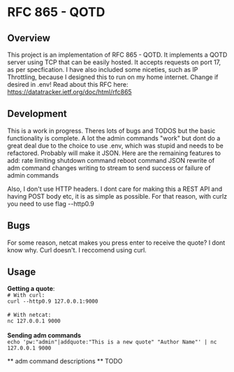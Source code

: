 # RFC 865 - QOTD

## Overview
This project is an implementation of RFC 865 - QOTD. It implements a QOTD server using TCP that can be easily hosted.
It accepts requests on port 17, as per specfication.
I have also included some niceties, such as IP Throttling, because I designed this to run on my home internet. Change if desired in .env!
Read about this RFC here: https://datatracker.ietf.org/doc/html/rfc865

## Development
This is a work in progress. Theres lots of bugs and TODOS but the basic functionality is complete.
A lot the admin commands "work" but dont do a great deal due to the choice to use .env, which was stupid and needs to be refactored. Probably will make it JSON.
Here are the remaining features to add:
rate limiting 
shutdown command
reboot command
JSON rewrite of adm command changes
writing to stream to send success or failure of admin commands

Also, I don't use HTTP headers. I dont care for making this a REST API and having POST body etc, it is as simple as possible. For that reason, with curlz you need to use flag --http0.9

## Bugs
For some reason, netcat makes you press enter to receive the quote? I dont know why. Curl doesn't. I reccomend using curl.

## Usage
**Getting a quote**:
</br>
`# With curl:`
</br>
`
curl --http0.9 127.0.0.1:9000
`
</br>
</br>
`# With netcat:`
</br>
`
nc 127.0.0.1 9000
`
</br>
</br>
**Sending adm commands**
</br>
`echo 'pw:"admin"|addquote:"This is a new quote" "Author Name"' | nc 127.0.0.1 9000
`

** adm command descriptions **
TODO


